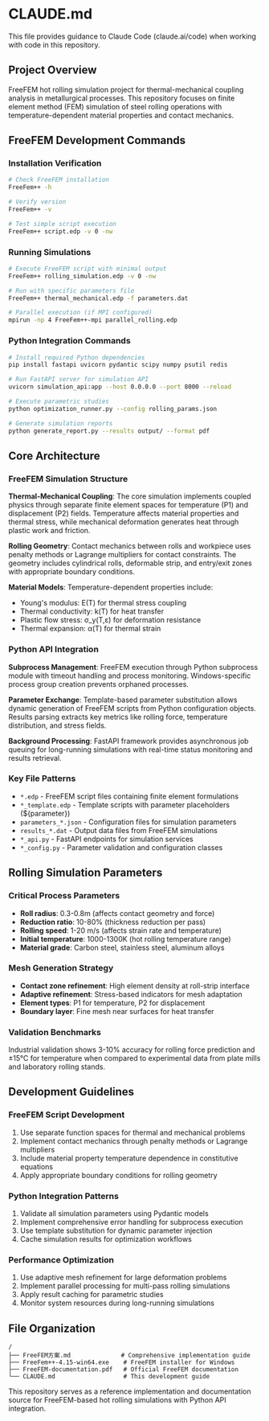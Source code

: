 # CLAUDE.md

This file provides guidance to Claude Code (claude.ai/code) when working with code in this repository.

## Project Overview

FreeFEM hot rolling simulation project for thermal-mechanical coupling analysis in metallurgical processes. This repository focuses on finite element method (FEM) simulation of steel rolling operations with temperature-dependent material properties and contact mechanics.

## FreeFEM Development Commands

### Installation Verification
```bash
# Check FreeFEM installation
FreeFem++ -h

# Verify version
FreeFem++ -v

# Test simple script execution
FreeFem++ script.edp -v 0 -nw
```

### Running Simulations
```bash
# Execute FreeFEM script with minimal output
FreeFem++ rolling_simulation.edp -v 0 -nw

# Run with specific parameters file
FreeFem++ thermal_mechanical.edp -f parameters.dat

# Parallel execution (if MPI configured)
mpirun -np 4 FreeFem++-mpi parallel_rolling.edp
```

### Python Integration Commands
```bash
# Install required Python dependencies
pip install fastapi uvicorn pydantic scipy numpy psutil redis

# Run FastAPI server for simulation API
uvicorn simulation_api:app --host 0.0.0.0 --port 8000 --reload

# Execute parametric studies
python optimization_runner.py --config rolling_params.json

# Generate simulation reports
python generate_report.py --results output/ --format pdf
```

## Core Architecture

### FreeFEM Simulation Structure

**Thermal-Mechanical Coupling**: The core simulation implements coupled physics through separate finite element spaces for temperature (P1) and displacement (P2) fields. Temperature affects material properties and thermal stress, while mechanical deformation generates heat through plastic work and friction.

**Rolling Geometry**: Contact mechanics between rolls and workpiece uses penalty methods or Lagrange multipliers for contact constraints. The geometry includes cylindrical rolls, deformable strip, and entry/exit zones with appropriate boundary conditions.

**Material Models**: Temperature-dependent properties include:
- Young's modulus: E(T) for thermal stress coupling
- Thermal conductivity: k(T) for heat transfer
- Plastic flow stress: σ_y(T,ε̇) for deformation resistance
- Thermal expansion: α(T) for thermal strain

### Python API Integration

**Subprocess Management**: FreeFEM execution through Python subprocess module with timeout handling and process monitoring. Windows-specific process group creation prevents orphaned processes.

**Parameter Exchange**: Template-based parameter substitution allows dynamic generation of FreeFEM scripts from Python configuration objects. Results parsing extracts key metrics like rolling force, temperature distribution, and stress fields.

**Background Processing**: FastAPI framework provides asynchronous job queuing for long-running simulations with real-time status monitoring and results retrieval.

### Key File Patterns

- `*.edp` - FreeFEM script files containing finite element formulations
- `*_template.edp` - Template scripts with parameter placeholders (${parameter})
- `parameters_*.json` - Configuration files for simulation parameters
- `results_*.dat` - Output data files from FreeFEM simulations
- `*_api.py` - FastAPI endpoints for simulation services
- `*_config.py` - Parameter validation and configuration classes

## Rolling Simulation Parameters

### Critical Process Parameters
- **Roll radius**: 0.3-0.8m (affects contact geometry and force)
- **Reduction ratio**: 10-80% (thickness reduction per pass)
- **Rolling speed**: 1-20 m/s (affects strain rate and temperature)
- **Initial temperature**: 1000-1300K (hot rolling temperature range)
- **Material grade**: Carbon steel, stainless steel, aluminum alloys

### Mesh Generation Strategy
- **Contact zone refinement**: High element density at roll-strip interface
- **Adaptive refinement**: Stress-based indicators for mesh adaptation
- **Element types**: P1 for temperature, P2 for displacement
- **Boundary layer**: Fine mesh near surfaces for heat transfer

### Validation Benchmarks
Industrial validation shows 3-10% accuracy for rolling force prediction and ±15°C for temperature when compared to experimental data from plate mills and laboratory rolling stands.

## Development Guidelines

### FreeFEM Script Development
1. Use separate function spaces for thermal and mechanical problems
2. Implement contact mechanics through penalty methods or Lagrange multipliers
3. Include material property temperature dependence in constitutive equations
4. Apply appropriate boundary conditions for rolling geometry

### Python Integration Patterns
1. Validate all simulation parameters using Pydantic models
2. Implement comprehensive error handling for subprocess execution
3. Use template substitution for dynamic parameter injection
4. Cache simulation results for optimization workflows

### Performance Optimization
1. Use adaptive mesh refinement for large deformation problems
2. Implement parallel processing for multi-pass rolling simulations
3. Apply result caching for parametric studies
4. Monitor system resources during long-running simulations

## File Organization

```
/
├── FreeFEM方案.md              # Comprehensive implementation guide
├── FreeFem++-4.15-win64.exe    # FreeFEM installer for Windows
├── FreeFEM-documentation.pdf   # Official FreeFEM documentation
└── CLAUDE.md                   # This development guide
```

This repository serves as a reference implementation and documentation source for FreeFEM-based hot rolling simulations with Python API integration.